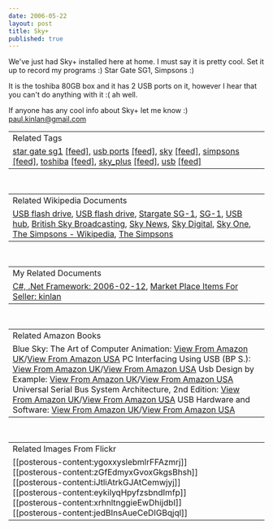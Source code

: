 ```yaml
--- 
date: 2006-05-22
layout: post
title: Sky+
published: true
---
```

We've just had Sky+ installed here at home.  I must say it is pretty cool.  Set it up to record my programs :)  Star Gate SG1, Simpsons :)<p />It is the toshiba 80GB box and it has 2 USB ports on it, however I hear that you can't do anything with it :( ah well.<p />If anyone has any cool info about Sky+ let me know :)<br /><a href="mailto:paul.kinlan@gmail.com">paul.kinlan@gmail.com</a><p /><table class="TechnoratiHead TagHeader">
<tr><td>Related Tags</td></tr>
<tr class="Technorati"><td>
<a href="http://www.kinlan.co.uk/tag/star%20gate%20sg1" class="Tag" rel="tag">star gate sg1</a> <a href="http://feeds.technorati.com/feed/posts/tag/star%20gate%20sg1" class="Tag">[feed]</a>, <a href="http://www.kinlan.co.uk/tag/usb%20ports" class="Tag" rel="tag">usb ports</a> <a href="http://feeds.technorati.com/feed/posts/tag/usb%20ports" class="Tag">[feed]</a>, <a href="http://www.kinlan.co.uk/tag/sky" class="Tag" rel="tag">sky</a> <a href="http://feeds.technorati.com/feed/posts/tag/sky" class="Tag">[feed]</a>, <a href="http://www.kinlan.co.uk/tag/simpsons" class="Tag" rel="tag">simpsons</a> <a href="http://feeds.technorati.com/feed/posts/tag/simpsons" class="Tag">[feed]</a>, <a href="http://www.kinlan.co.uk/tag/toshiba" class="Tag" rel="tag">toshiba</a> <a href="http://feeds.technorati.com/feed/posts/tag/toshiba" class="Tag">[feed]</a>, <a href="http://www.kinlan.co.uk/tag/sky_plus" class="Tag" rel="tag">sky_plus</a> <a href="http://feeds.technorati.com/feed/posts/tag/sky_plus" class="Tag">[feed]</a>, <a href="http://www.kinlan.co.uk/tag/usb" class="Tag" rel="tag">usb</a> <a href="http://feeds.technorati.com/feed/posts/tag/usb" class="Tag">[feed]</a>
</td></tr>
</table><br /><table class="TechnoratiHead TagHeader">
<tr><td>Related Wikipedia Documents</td></tr>
<tr class="Technorati"><td>
<a href="http://en.wikipedia.org/wiki/Keydrive" class="Tag" rel="tag">USB flash drive</a>, <a href="http://en.wikipedia.org/wiki/USB_flash_drive" class="Tag" rel="tag">USB flash drive</a>, <a href="http://en.wikipedia.org/wiki/Stargate_SG-1" class="Tag" rel="tag">Stargate SG-1</a>, <a href="http://en.wikipedia.org/wiki/SG1" class="Tag" rel="tag">SG-1</a>, <a href="http://en.wikipedia.org/wiki/USB_hub" class="Tag" rel="tag">USB hub</a>, <a href="http://en.wikipedia.org/wiki/British_Sky_Broadcasting" class="Tag" rel="tag">British Sky Broadcasting</a>, <a href="http://en.wikipedia.org/wiki/Sky_News" class="Tag" rel="tag">Sky News</a>, <a href="http://en.wikipedia.org/wiki/Sky_Digital" class="Tag" rel="tag">Sky Digital</a>, <a href="http://en.wikipedia.org/wiki/Sky_One" class="Tag" rel="tag">Sky One</a>, <a href="http://en.wikipedia.org/wiki/The_Simpsons" class="Tag" rel="tag">The Simpsons - Wikipedia</a>, <a href="http://en.wikipedia.org/wiki/Simpsons" class="Tag" rel="tag">The Simpsons</a>
</td></tr>
</table><br /><table class="TechnoratiHead TagHeader">
<tr><td>My Related Documents</td></tr>
<tr class="Technorati"><td>
<a href="http://www.kinlan.co.uk/archive/2006_02_12_dotnet-and-stuff_archive.html" class="Tag" rel="tag">C#, .Net Framework: 2006-02-12</a>, <a href="http://www.kinlan.co.uk/amazon/uk/A30C94ZTNLBKQM" class="Tag" rel="tag">Market Place Items For Seller: kinlan</a>
</td></tr>
</table><br /><table class="TechnoratiHead TagHeader">
<tr><td>Related Amazon Books</td></tr>
<tr class="Technorati"><td>Blue Sky: The Art of Computer Animation: <a href="http://www.amazon.co.uk/exec/obidos/redirect?tag=cnetfra-21&amp;link_code=xm2&amp;camp=2025&amp;creative=165953&amp;path=http://www.amazon.co.uk/gp/redirect.html%253fASIN=0810990695%2526tag=cnetfra-21%2526lcode=xm2%2526cID=2025%2526ccmID=165953%2526location=/o/ASIN/0810990695%25253FSubscriptionId=0CM2PVF6VAHJQKW5G782" class="Tag" rel="tag">View From Amazon UK</a>/<a href="http://www.amazon.com/exec/obidos/redirect?tag=cnetfra-20&amp;link_code=xm2&amp;camp=2025&amp;creative=165953&amp;path=http://www.amazon.com/gp/redirect.html%253fASIN=0810990695%2526tag=cnetfra-20%2526lcode=xm2%2526cID=2025%2526ccmID=165953%2526location=/o/ASIN/0810990695%25253FSubscriptionId=0CM2PVF6VAHJQKW5G782" class="Tag" rel="tag">View From Amazon USA</a> PC Interfacing Using USB (BP S.): <a href="http://www.amazon.co.uk/exec/obidos/redirect?tag=cnetfra-21&amp;link_code=xm2&amp;camp=2025&amp;creative=165953&amp;path=http://www.amazon.co.uk/gp/redirect.html%253fASIN=0859345351%2526tag=cnetfra-21%2526lcode=xm2%2526cID=2025%2526ccmID=165953%2526location=/o/ASIN/0859345351%25253FSubscriptionId=0CM2PVF6VAHJQKW5G782" class="Tag" rel="tag">View From Amazon UK</a>/<a href="http://www.amazon.com/exec/obidos/redirect?tag=cnetfra-20&amp;link_code=xm2&amp;camp=2025&amp;creative=165953&amp;path=http://www.amazon.com/gp/redirect.html%253fASIN=0859345351%2526tag=cnetfra-20%2526lcode=xm2%2526cID=2025%2526ccmID=165953%2526location=/o/ASIN/0859345351%25253FSubscriptionId=0CM2PVF6VAHJQKW5G782" class="Tag" rel="tag">View From Amazon USA</a> Usb Design by Example: <a href="http://www.amazon.co.uk/exec/obidos/redirect?tag=cnetfra-21&amp;link_code=xm2&amp;camp=2025&amp;creative=165953&amp;path=http://www.amazon.co.uk/gp/redirect.html%253fASIN=0970284659%2526tag=cnetfra-21%2526lcode=xm2%2526cID=2025%2526ccmID=165953%2526location=/o/ASIN/0970284659%25253FSubscriptionId=0CM2PVF6VAHJQKW5G782" class="Tag" rel="tag">View From Amazon UK</a>/<a href="http://www.amazon.com/exec/obidos/redirect?tag=cnetfra-20&amp;link_code=xm2&amp;camp=2025&amp;creative=165953&amp;path=http://www.amazon.com/gp/redirect.html%253fASIN=0970284659%2526tag=cnetfra-20%2526lcode=xm2%2526cID=2025%2526ccmID=165953%2526location=/o/ASIN/0970284659%25253FSubscriptionId=0CM2PVF6VAHJQKW5G782" class="Tag" rel="tag">View From Amazon USA</a> Universal Serial Bus System Architecture, 2nd Edition: <a href="http://www.amazon.co.uk/exec/obidos/redirect?tag=cnetfra-21&amp;link_code=xm2&amp;camp=2025&amp;creative=165953&amp;path=http://www.amazon.co.uk/gp/redirect.html%253fASIN=0201309750%2526tag=cnetfra-21%2526lcode=xm2%2526cID=2025%2526ccmID=165953%2526location=/o/ASIN/0201309750%25253FSubscriptionId=0CM2PVF6VAHJQKW5G782" class="Tag" rel="tag">View From Amazon UK</a>/<a href="http://www.amazon.com/exec/obidos/redirect?tag=cnetfra-20&amp;link_code=xm2&amp;camp=2025&amp;creative=165953&amp;path=http://www.amazon.com/gp/redirect.html%253fASIN=0201309750%2526tag=cnetfra-20%2526lcode=xm2%2526cID=2025%2526ccmID=165953%2526location=/o/ASIN/0201309750%25253FSubscriptionId=0CM2PVF6VAHJQKW5G782" class="Tag" rel="tag">View From Amazon USA</a> USB Hardware and Software: <a href="http://www.amazon.co.uk/exec/obidos/redirect?tag=cnetfra-21&amp;link_code=xm2&amp;camp=2025&amp;creative=165953&amp;path=http://www.amazon.co.uk/gp/redirect.html%253fASIN=092939237X%2526tag=cnetfra-21%2526lcode=xm2%2526cID=2025%2526ccmID=165953%2526location=/o/ASIN/092939237X%25253FSubscriptionId=0CM2PVF6VAHJQKW5G782" class="Tag" rel="tag">View From Amazon UK</a>/<a href="http://www.amazon.com/exec/obidos/redirect?tag=cnetfra-20&amp;link_code=xm2&amp;camp=2025&amp;creative=165953&amp;path=http://www.amazon.com/gp/redirect.html%253fASIN=092939237X%2526tag=cnetfra-20%2526lcode=xm2%2526cID=2025%2526ccmID=165953%2526location=/o/ASIN/092939237X%25253FSubscriptionId=0CM2PVF6VAHJQKW5G782" class="Tag" rel="tag">View From Amazon USA</a>
</td></tr>
</table><br /><table class="TechnoratiHead TagHeader">
<tr><td>Related Images From Flickr</td></tr>
<tr class="Technorati"><td>
<span style="float: left;">[[posterous-content:ygoxxyslebmlrFFAzmrj]]</span><span style="float: left;">[[posterous-content:zGfEdmyxGvoxGkgsBhsh]]</span><span style="float: left;">[[posterous-content:iJtliAtrkGJAtCemwjyj]]</span><span style="float: left;">[[posterous-content:eykilyqHpyfzsbndImfp]]</span><span style="float: left;">[[posterous-content:xrhnltnggieEwDhijdbI]]</span><span style="float: left;">[[posterous-content:jedBInsAueCeDIGBqjql]]</span>
</td></tr>
</table><div class="blogger-post-footer"><img class="posterous_download_image" src="https://blogger.googleusercontent.com/tracker/8109338-114831331011520065?l=www.kinlan.co.uk%2Findex.html" height="1" alt="" width="1" /></div>
